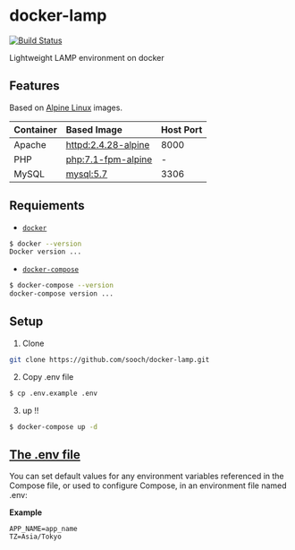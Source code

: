 # docker-lamp
[![Build Status](https://travis-ci.org/sooch/docker-lamp.svg?branch=master)](https://travis-ci.org/sooch/docker-lamp)

Lightweight LAMP environment on docker


## Features
Based on [Alpine Linux](https://alpinelinux.org/) images.

|Container|Based Image|Host Port|
|:--|:--|:--|
|Apache|[httpd:2.4.28-alpine](https://github.com/docker-library/httpd/blob/5b3b87b10907617b0d69af4308ae1dfa21ccf703/2.4/alpine/Dockerfile)|8000|
|PHP|[php:7.1-fpm-alpine](https://github.com/docker-library/php/blob/0bb4068bd639ba98631bc2999e0d20cae583ec00/7.1/alpine3.4/fpm/Dockerfile)|-|
|MySQL|[mysql:5.7](https://github.com/docker-library/mysql/blob/0590e4efd2b31ec794383f084d419dea9bc752c4/5.7/Dockerfile)|3306|


## Requiements
- [`docker`](https://www.docker.com/
) 
```bash
$ docker --version
Docker version ...
```
- [`docker-compose`](https://docs.docker.com/compose/)
```bash
$ docker-compose --version
docker-compose version ...
```


## Setup
1. Clone
```bash
git clone https://github.com/sooch/docker-lamp.git
```

2. Copy .env file
```bash
$ cp .env.example .env
```

3. up !!
```bash
$ docker-compose up -d
```


## [The .env file](https://docs.docker.com/compose/environment-variables/#the-env-file)
You can set default values for any environment variables referenced in the Compose file, or used to configure Compose, in an environment file named .env:

**Example**
```.env
APP_NAME=app_name
TZ=Asia/Tokyo
```
